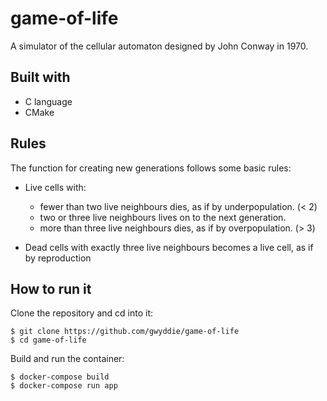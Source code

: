 # game-of-life

A simulator of the cellular automaton designed by John Conway in 1970.

## Built with

- C language
- CMake

## Rules

The function for creating new generations follows some basic rules:

- Live cells with:
    - fewer than two live neighbours dies, as if by underpopulation. (< 2)
    - two or three live neighbours lives on to the next generation.
    - more than three live neighbours dies, as if by overpopulation. (> 3)

- Dead cells with exactly three live neighbours becomes a live cell, as if by reproduction


## How to run it

Clone the repository and cd into it:

    $ git clone https://github.com/gwyddie/game-of-life
    $ cd game-of-life

Build and run the container:

    $ docker-compose build
    $ docker-compose run app
